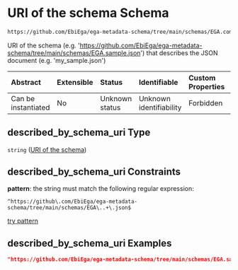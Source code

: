 # URI of the schema Schema

```txt
https://github.com/EbiEga/ega-metadata-schema/tree/main/schemas/EGA.common-definitions.json#/definitions/schema_descriptor/properties/described_by_schema_uri
```

URI of the schema (e.g. '<https://github.com/EbiEga/ega-metadata-schema/tree/main/schemas/EGA.sample.json>') that describes the JSON document (e.g. 'my_sample.json')

| Abstract            | Extensible | Status         | Identifiable            | Custom Properties | Additional Properties | Access Restrictions | Defined In                                                                                |
| :------------------ | :--------- | :------------- | :---------------------- | :---------------- | :-------------------- | :------------------ | :---------------------------------------------------------------------------------------- |
| Can be instantiated | No         | Unknown status | Unknown identifiability | Forbidden         | Allowed               | none                | [EGA.common-definitions.json*](../out/EGA.common-definitions.json "open original schema") |

## described_by_schema_uri Type

`string` ([URI of the schema](ega-2-definitions-schema-descriptor-properties-uri-of-the-schema.md))

## described_by_schema_uri Constraints

**pattern**: the string must match the following regular expression: 

```regexp
^https://github\.com/EbiEga/ega-metadata-schema/tree/main/schemas/EGA\..+\.json$
```

[try pattern](https://regexr.com/?expression=%5Ehttps%3A%2F%2Fgithub%5C.com%2FEbiEga%2Fega-metadata-schema%2Ftree%2Fmain%2Fschemas%2FEGA%5C..%2B%5C.json%24 "try regular expression with regexr.com")

## described_by_schema_uri Examples

```json
"https://github.com/EbiEga/ega-metadata-schema/tree/main/schemas/EGA.sample.json"
```
